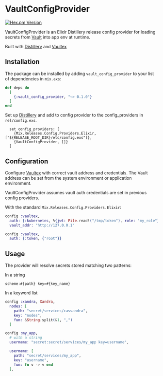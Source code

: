# VaultConfigProvider

[![Hex.pm Version](http://img.shields.io/hexpm/v/vault_config_provider.svg?style=flat)](https://hex.pm/packages/vault_config_provider)

VaultConfigProvider is an Elixir Distillery release config provider for loading secrets from [Vault](https://www.vaultproject.io/) into app env at runtime. 

Built with [Distillery](https://hexdocs.pm/distillery/home.html) and [Vaultex](https://github.com/findmypast/vaultex)

## Installation

The package can be installed by adding `vault_config_provider` to your list of dependencies in `mix.exs`:

```elixir
def deps do
  [
    {:vault_config_provider, "~> 0.1.0"}
  ]
end
```

Set up [Distillery](https://github.com/bitwalker/distillery/) and add to config provider to the config_providers in `rel/config.exs`.

```
  set config_providers: [
    {Mix.Releases.Config.Providers.Elixir, ["${RELEASE_ROOT_DIR}/etc/config.exs"]},
    {VaultConfigProvider, []}
  ]
```

## Configuration

Configure [Vaultex](https://github.com/findmypast/vaultex) with correct vault address and credentials. The Vault address can be set from the system environment or application environment.

VaultConfigProvider assumes vault auth credentials are set in previous config providers. 

With the standard `Mix.Releases.Config.Providers.Elixir`:

```elixir
config :vaultex,
  auth: {:kubernetes, %{jwt: File.read!("/tmp/token"), role: "my_role"}},
  vault_addr: "http://127.0.0.1"

config :vaultex,
  auth: {:token, {"root"}}
```

## Usage

The provider will resolve secrets stored matching two patterns:

In a string

```
scheme:#{path} key=#{key_name}
```

In a keyword list 

```elixir
config :xandra, Xandra,
  nodes: [
    path: "secret/services/cassandra", 
    key: "nodes", 
    fun: &String.split(&1, ",")
  ]
```


```elixir
config :my_app,
  # with a string
  username: "secret:secret/services/my_app key=username",

  username: [
    path: "secret/services/my_app",
    key: "username",
    fun: fn v -> v end
  ],
```
